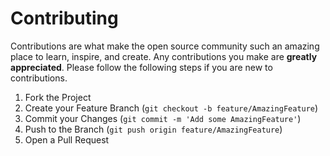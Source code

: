 # Contributing

Contributions are what make the open source community such an amazing place to learn, inspire, and create. Any contributions you make are **greatly appreciated**. Please follow the following steps if you are new to contributions.

1. Fork the Project
2. Create your Feature Branch (`git checkout -b feature/AmazingFeature`)
3. Commit your Changes (`git commit -m 'Add some AmazingFeature'`)
4. Push to the Branch (`git push origin feature/AmazingFeature`)
5. Open a Pull Request
